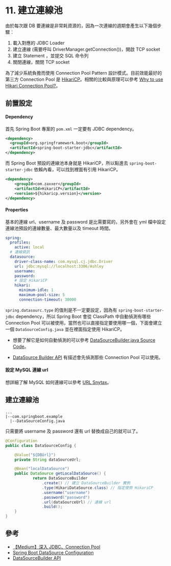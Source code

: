# 11. 建立連線池
由於每次跟 DB 要連線是非常耗資源的，因為一次連線的週期會產生以下幾個步驟：
1. 載入對應的 JDBC Loader
2. 建立連線 (需要呼叫 DriverManager.getConnection())，開啟 TCP socket
3. 建立 Statement ，並提交 SQL 命令列
4. 關閉連線，關閉 TCP socket

為了減少系統負擔而使用 Connection Pool Pattern 設計模式。目前效能最好的第三方 Connection Pool 是 [HikariCP](https://github.com/brettwooldridge/HikariCP)。相關的比較與原理可以參考 [Why to use Hikari Connection Pool?](https://www.linqz.io/2019/03/why-to-use-hikari-connection-pool.html)。

## 前置設定
#### Dependency
首先 Spring Boot 專案的 `pom.xml` 一定要有 JDBC dependency。
```xml
<dependency>
  <groupId>org.springframework.boot</groupId>
  <artifactId>spring-boot-starter-jdbc</artifactId>
</dependency>
```

而 Spring Boot 預設的連線池本身就是 HikariCP，所以點進去 `spring-boot-starter-jdbc` 依賴內看，可以找到裡面有引用 HikariCP。
```xml
<dependency>
    <groupId>com.zaxxer</groupId>
    <artifactId>HikariCP</artifactId>
    <version>${hikaricp.version}</version>
</dependency>
```

#### Properties
基本的連線 url、username 及 password 是比需要寫的，另外會在 yml 檔中設定連線池預設的連線數量、最大數量以及 timeout 時間。
```yml
spring: 
  profiles:
    active: local
  # 連線資訊
  datasource: 
    driver-class-name: com.mysql.cj.jdbc.Driver
    url: jdbc:mysql://localhost:3306/Ashley
    username: 
    password:
    # 設定 HikariCP
    hikari:
      minimum-idle: 1
      maximum-pool-size: 5
      connection-timeout: 30000
```

`spring.datasourc.type` 的值則是不一定要設定，因為有 `spring-boot-starter-jdbc` dependency，所以 Spring Boot 會從 ClassPath 中自動偵測有哪些 Connection Pool 可以被使用，當然也可以直接指定要使用哪一個，下面會建立一個 `DataSourceConfig.java` 並在裡面指定使用 HikariCP。

* 想要了解它是如何自動偵測的可以參考 [DataSourceBuilder.java Source Code](https://github.com/spring-projects/spring-boot/blob/main/spring-boot-project/spring-boot/src/main/java/org/springframework/boot/jdbc/DataSourceBuilder.java)。

* [DataSource Builder API](https://docs.spring.io/spring-boot/docs/current/api/org/springframework/boot/jdbc/DataSourceBuilder.html) 有描述會先偵測那些 Connection Pool 可以使用。

#### 設定 MySQL 連線 url
想詳細了解 MySQL 如何連線可以參考 [URL Snytax](https://dev.mysql.com/doc/connector-j/8.0/en/connector-j-reference-jdbc-url-format.html)。

## 建立連線池
```
...
|--com.springboot.example
  |--DataSourceConfig.java
```

只需要將 username 及 password 還有 url 替換成自己的就可以了。
```java
@Configuration
public class DataSourceConfig {

	@Value("${DBUrl}")
	private String dataSourceUrl;

	@Bean("localDataSource")
	public DataSource getLocalDataSource() {
            return DataSourceBuilder
                .create() // 建立 DataSourceBuilder 實例
                .type(HikariDataSource.class) // 指定使用 HikariCP
                .username("username")
                .password("password")
                .url(dataSourceUrl) // 連線 url
                .build();
    }
}
```


## 參考
* [【Medium】深入 JDBC、Connection Pool](https://medium.com/learning-from-jhipster/14-%E6%B7%B1%E5%85%A5-jdbc-connection-pool-%E4%B8%A6%E5%B0%8E%E5%85%A5-h2-db-939adee9c50)
* [Spring Boot DataSource Configuration](https://howtodoinjava.com/spring-boot2/datasource-configuration/)
* [DataSourceBuilder API](https://docs.spring.io/spring-boot/docs/current/api/org/springframework/boot/jdbc/DataSourceBuilder.html)